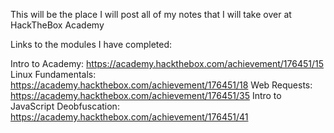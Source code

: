 This will be the place I will post all of my notes that I will take over at HackTheBox Academy 

Links to the modules I have completed:

Intro to Academy: https://academy.hackthebox.com/achievement/176451/15
Linux Fundamentals: https://academy.hackthebox.com/achievement/176451/18
Web Requests: https://academy.hackthebox.com/achievement/176451/35
Intro to JavaScript Deobfuscation: https://academy.hackthebox.com/achievement/176451/41
